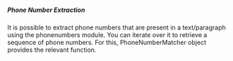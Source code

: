 ##### Phone Number Extraction

It is possible to extract phone numbers that are present in a text/paragraph using the phonenumbers module.
You can iterate over it to retrieve a sequence of phone numbers. For this, PhoneNumberMatcher object provides the relevant function.
